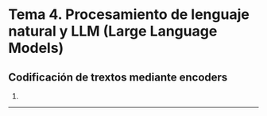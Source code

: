 # Tema 4. Procesamiento de lenguaje natural y LLM (Large Language Models)

## Codificación de trextos mediante encoders

1. 

---

